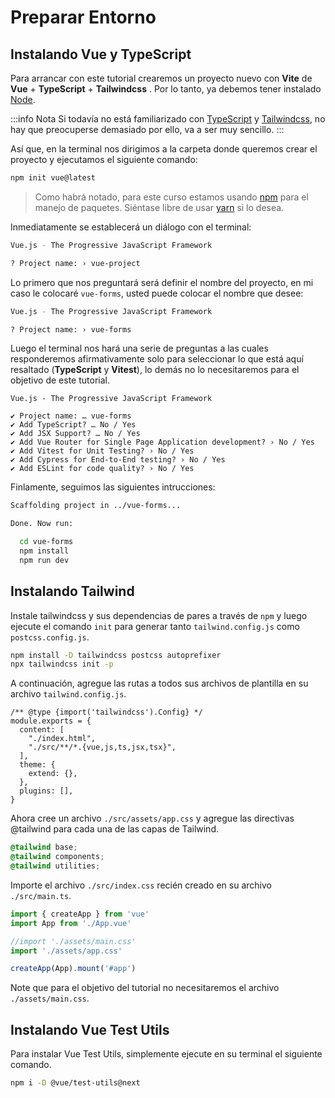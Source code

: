 # Preparar Entorno

## Instalando Vue y TypeScript

Para arrancar con este tutorial crearemos un proyecto nuevo con **Vite** de **Vue** + **TypeScript** + **Tailwindcss** . Por lo tanto, ya debemos tener instalado [Node](https://nodejs.org/es/).

:::info Nota
Si todavía no está familiarizado con [TypeScript](https://www.typescriptlang.org/) y [Tailwindcss](https://tailwindcss.com/), no hay que preocuperse demasiado por ello, va a ser muy sencillo.
:::

Así que, en la terminal nos dirigimos a la carpeta donde queremos crear el proyecto y ejecutamos el siguiente comando:

```sh
npm init vue@latest
```

>Como habrá notado, para este curso estamos usando [npm](https://www.npmjs.com/) para el manejo de paquetes. Siéntase libre de usar [yarn](https://yarnpkg.com) si lo desea.


Inmediatamente se establecerá un diálogo con el terminal:

```sh
Vue.js - The Progressive JavaScript Framework

? Project name: › vue-project
```

Lo primero que nos preguntará será definir el nombre del proyecto, en mi caso le colocaré `vue-forms`, usted puede colocar el nombre que desee:

```sh
Vue.js - The Progressive JavaScript Framework

? Project name: › vue-forms
```

Luego el terminal nos hará una serie de preguntas a las cuales responderemos afirmativamente solo para seleccionar lo que está aquí resaltado (**TypeScript** y **Vitest**), lo demás no lo necesitaremos para el objetivo de este tutorial.

```sh{4,7}
Vue.js - The Progressive JavaScript Framework

✔ Project name: … vue-forms
✔ Add TypeScript? … No / Yes
✔ Add JSX Support? … No / Yes
✔ Add Vue Router for Single Page Application development? › No / Yes
✔ Add Vitest for Unit Testing? › No / Yes
✔ Add Cypress for End-to-End testing? › No / Yes
✔ Add ESLint for code quality? › No / Yes
```
Finlamente, seguimos las siguientes intrucciones:

```sh
Scaffolding project in ../vue-forms...

Done. Now run:

  cd vue-forms
  npm install
  npm run dev
```

## Instalando Tailwind

Instale tailwindcss y sus dependencias de pares a través de `npm` y luego ejecute el comando `init` para generar tanto `tailwind.config.js` como `postcss.config.js`.

```sh
npm install -D tailwindcss postcss autoprefixer
npx tailwindcss init -p
```

A continuación, agregue las rutas a todos sus archivos de plantilla en su archivo `tailwind.config.js`.

```js{3,4,5,6}
/** @type {import('tailwindcss').Config} */ 
module.exports = {
  content: [
    "./index.html",
    "./src/**/*.{vue,js,ts,jsx,tsx}",
  ],
  theme: {
    extend: {},
  },
  plugins: [],
}
```

Ahora cree un archivo `./src/assets/app.css` y agregue las directivas @tailwind para cada una de las capas de Tailwind.

```css
@tailwind base;
@tailwind components;
@tailwind utilities;
```

Importe el archivo `./src/index.css` recién creado en su archivo `./src/main.ts`. 

```ts
import { createApp } from 'vue'
import App from './App.vue'

//import './assets/main.css'
import './assets/app.css'

createApp(App).mount('#app')
```

Note que para el objetivo del tutorial no necesitaremos el archivo `./assets/main.css`.


## Instalando Vue Test Utils

Para instalar Vue Test Utils, simplemente ejecute en su terminal el siguiente comando.

```sh
npm i -D @vue/test-utils@next
```























